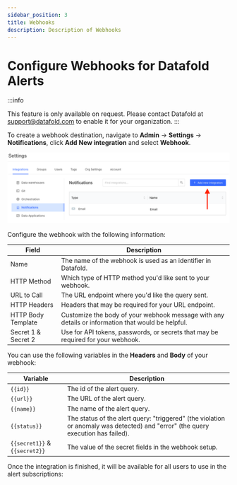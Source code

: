 ```yaml
---
sidebar_position: 3
title: Webhooks
description: Description of Webhooks
---
```

# Configure Webhooks for Datafold Alerts
:::info

This feature is only available on request. Please contact Datafold at [support@datafold.com](mailto:support@datafold.com) to enable it for your organization.
:::

To create a webhook destination, navigate to **Admin** -> **Settings** -> **Notifications**, click **Add New integration** and select **Webhook**. 

![](../../../static/img/notifications_add_new.png)

Configure the webhook with the following information:

| Field | Description |
| -------- | -------- |
| Name | The name of the webhook is used as an identifier in Datafold. |
| HTTP Method | Which type of HTTP method you'd like sent to your webhook. |
| URL to Call | The URL endpoint where you'd like the query sent. |
| HTTP Headers | Headers that may be required for your URL endpoint. |
| HTTP Body Template | Customize the body of your webhook message with any details or information that would be helpful. |
| Secret 1 & Secret 2 | Use for API tokens, passwords, or secrets that may be required for your webhook. |

You can use the following variables in the **Headers** and **Body** of your webhook:

| Variable | Description |
| -------- | ----------- |
| `{{id}}` | The id of the alert query. |
| `{{url}}`| The URL of the alert query. |
| `{{name}}` | The name of the alert query. |
| `{{status}}` | The status of the alert query: "triggered" (the violation or anomaly was detected) and "error" (the query execution has failed).|
|`{{secret1}}` & `{{secret2}}` | The value of the secret fields in the webhook setup. |



Once the integration is finished, it will be available for all users to use in the alert subscriptions:

<!-- ![](<../../.gitbook/assets/image (17).png>) -->